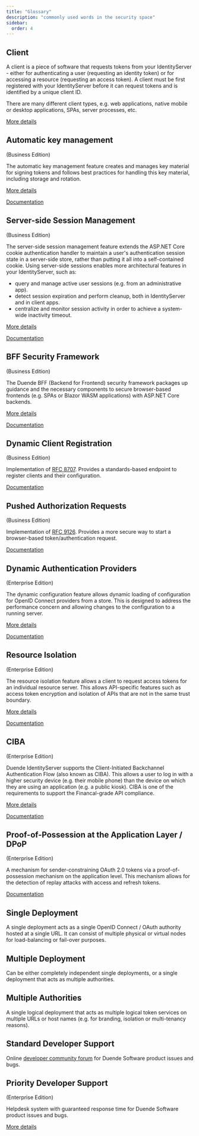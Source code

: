 ```yaml
---
title: "Glossary"
description: "commonly used words in the security space"
sidebar:
  order: 4
---
```


## Client

A client is a piece of software that requests tokens from your IdentityServer - either for authenticating a user (requesting an identity token) or for accessing a resource (requesting an access token). A client must be first registered with your IdentityServer before it can request tokens and is identified by a unique client ID.

There are many different client types, e.g. web applications, native mobile or desktop applications, SPAs, server processes, etc.

[More details](/identityserver/v7/fundamentals/clients)

## Automatic key management
(Business Edition)

The automatic key management feature creates and manages key material for signing tokens and follows best practices for handling this key material, including storage and rotation.

[More details](https://blog.duendesoftware.com/posts/20201028_key_management/)

[Documentation](/identityserver/v7/fundamentals/key_management#automatic-key-management)


## Server-side Session Management
(Business Edition)

The server-side session management feature extends the ASP.NET Core cookie authentication handler to maintain a user's authentication session state in a server-side store, rather than putting it all into a self-contained cookie. Using server-side sessions enables more architectural features in your IdentityServer, such as:

* query and manage active user sessions (e.g. from an administrative app).
* detect session expiration and perform cleanup, both in IdentityServer and in client apps.
* centralize and monitor session activity in order to achieve a system-wide inactivity timeout.

[More details](https://blog.duendesoftware.com/posts/20220406_session_management/)

[Documentation](/identityserver/v7/ui/server_side_sessions)

## BFF Security Framework
(Business Edition)

The Duende BFF (Backend for Frontend) security framework packages up guidance and the necessary components to secure browser-based frontends (e.g. SPAs or Blazor WASM applications) with ASP.NET Core backends.

[More details](https://blog.duendesoftware.com/posts/20210326_bff/)

[Documentation](/bff/v3)

## Dynamic Client Registration
(Business Edition)

Implementation of [RFC 8707](https://tools.ietf.org/html/rfc8707). Provides a standards-based endpoint to register clients and their configuration.

[Documentation](/identityserver/v7/configuration)

## Pushed Authorization Requests
(Business Edition)

Implementation of [RFC 9126](https://www.rfc-editor.org/rfc/rfc9126.html). Provides a more secure way to start a browser-based token/authentication request.

[Documentation](/identityserver/v7/tokens/par)


## Dynamic Authentication Providers
(Enterprise Edition)

The dynamic configuration feature allows dynamic loading of configuration for OpenID Connect providers from a store.
This is designed to address the performance concern and allowing changes to the configuration to a running server.

[More details](https://blog.duendesoftware.com/posts/20210517_dynamic_providers/)

[Documentation](/identityserver/v7/ui/login/dynamicproviders)


## Resource Isolation
(Enterprise Edition)

The resource isolation feature allows a client to request access tokens for an individual resource server.
This allows API-specific features such as access token encryption and isolation of APIs that are not in the same trust boundary.

[More details](https://blog.duendesoftware.com/posts/20201230_resource_isolation/)

[Documentation](/identityserver/v7/fundamentals/resources/isolation)


## CIBA
(Enterprise Edition)

Duende IdentityServer supports the Client-Initiated Backchannel Authentication Flow (also known as CIBA).
This allows a user to log in with a higher security device (e.g. their mobile phone) than the device on which they are using an application (e.g. a public kiosk).
CIBA is one of the requirements to support the Financal-grade API compliance.

[More details](https://blog.duendesoftware.com/posts/20220107_ciba/)

[Documentation](/identityserver/v7/ui/ciba)

## Proof-of-Possession at the Application Layer / DPoP
(Enterprise Edition)

A mechanism for sender-constraining OAuth 2.0 tokens via a proof-of-possession mechanism on the application level. This mechanism allows for the detection of replay attacks with access and refresh tokens.

[Documentation](/identityserver/v7/tokens/pop)

## Single Deployment
A single deployment acts as a single OpenID Connect / OAuth authority hosted at a single URL. It can consist of multiple physical or virtual nodes for load-balancing or fail-over purposes.

## Multiple Deployment
Can be either completely independent single deployments, or a single deployment that acts as multiple authorities.

## Multiple Authorities
A single logical deployment that acts as multiple logical token services on multiple URLs or host names (e.g. for branding, isolation or multi-tenancy reasons).

## Standard Developer Support
Online [developer community forum](https://github.com/DuendeSoftware/community/discussions) for Duende Software product issues and bugs.


## Priority Developer Support
(Enterprise Edition)

Helpdesk system with guaranteed response time for Duende Software product issues and bugs.

[More details](https://duendesoftware.com/license/PrioritySupportLicense.pdf)
